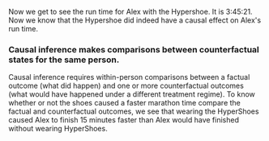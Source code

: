 Now we get to see the run time for Alex with the Hypershoe.  It is 3:45:21.  Now we know that the Hypershoe did indeed have a causal effect on Alex's run time.


### Causal inference makes comparisons between counterfactual states for the same person.
Causal inference requires within-person comparisons between a factual outcome (what did happen) and one or more counterfactual outcomes (what would have happened under a different treatment regime). To know whether or not the shoes caused a faster marathon time compare the factual and counterfactual outcomes, we see that wearing the HyperShoes caused Alex to finish 15 minutes faster than Alex would have finished without wearing HyperShoes. 